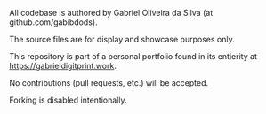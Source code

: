 All codebase is authored by Gabriel Oliveira da Silva (at github.com/gabibdods).

The source files are for display and showcase purposes only.

This repository is part of a personal portfolio found in its entierity at https://gabrieldigitprint.work.

No contributions (pull requests, etc.) will be accepted.

Forking is disabled intentionally.